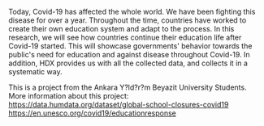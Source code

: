 Today, Covid-19 has affected the whole world. We have been fighting this disease for over a year. 
Throughout the time, countries have worked to create their own education system and adapt to the process. 
In this research, we will see how countries continue their education life after Covid-19 started. 
This will showcase governments' behavior towards the public's need for education and against disease throughout Covid-19. 
In addition, HDX provides us with all the collected data, and collects it in a systematic way.

This is a project from the Ankara Y?ld?r?m Beyazit University Students. More information about this project: 
https://data.humdata.org/dataset/global-school-closures-covid19
https://en.unesco.org/covid19/educationresponse
